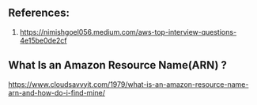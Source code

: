 ## References:
1. https://nimishgoel056.medium.com/aws-top-interview-questions-4e15be0de2cf

## What Is an Amazon Resource Name(ARN) ?

https://www.cloudsavvyit.com/1979/what-is-an-amazon-resource-name-arn-and-how-do-i-find-mine/

